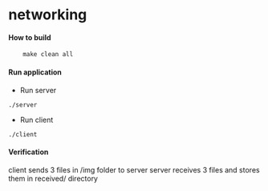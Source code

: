 # networking

#### How to build

``` shell
    make clean all
```

#### Run application
* Run server
``` shell
./server
```

* Run client
``` shell
./client
```

#### Verification
client sends 3 files in /img folder to server
server receives 3 files and stores them in received/ directory


